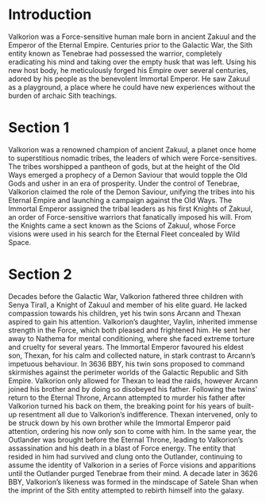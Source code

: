 # Introduction

Valkorion was a Force-sensitive human male born in ancient Zakuul and the Emperor of the Eternal Empire.
Centuries prior to the Galactic War, the Sith entity known as Tenebrae had possessed the warrior, completely eradicating his mind and taking over the empty husk that was left.
Using his new host body, he meticulously forged his Empire over several centuries, adored by his people as the benevolent Immortal Emperor.
He saw Zakuul as a playground, a place where he could have new experiences without the burden of archaic Sith teachings.

# Section 1

Valkorion was a renowned champion of ancient Zakuul, a planet once home to superstitious nomadic tribes, the leaders of which were Force-sensitives.
The tribes worshipped a pantheon of gods, but at the height of the Old Ways emerged a prophecy of a Demon Saviour that would topple the Old Gods and usher in an era of prosperity.
Under the control of Tenebrae, Valkorion claimed the role of the Demon Saviour, unifying the tribes into his Eternal Empire and launching a campaign against the Old Ways.
The Immortal Emperor assigned the tribal leaders as his first Knights of Zakuul, an order of Force-sensitive warriors that fanatically imposed his will.
From the Knights came a sect known as the Scions of Zakuul, whose Force visions were used in his search for the Eternal Fleet concealed by Wild Space.

# Section 2

Decades before the Galactic War, Valkorion fathered three children with Senya Tirall, a Knight of Zakuul and member of his elite guard.
He lacked compassion towards his children, yet his twin sons Arcann and Thexan aspired to gain his attention.
Valkorion’s daughter, Vaylin, inherited immense strength in the Force, which both pleased and frightened him.
He sent her away to Nathema for mental conditioning, where she faced extreme torture and cruelty for several years.
The Immortal Emperor favoured his eldest son, Thexan, for his calm and collected nature, in stark contrast to Arcann’s impetuous behaviour.
In 3636 BBY, his twin sons proposed to command skirmishes against the perimeter worlds of the Galactic Republic and Sith Empire.
Valkorion only allowed for Thexan to lead the raids, however Arcann joined his brother and by doing so disobeyed his father.
Following the twins’ return to the Eternal Throne, Arcann attempted to murder his father after Valkorion turned his back on them, the breaking point for his years of built-up resentment all due to Valkorion’s indifference.
Thexan intervened, only to be struck down by his own brother while the Immortal Emperor paid attention, ordering his now only son to come with him.
In the same year, the Outlander was brought before the Eternal Throne, leading to Valkorion’s assassination and his death in a blast of Force energy.
The entity that resided in him had survived and clung onto the Outlander, continuing to assume the identity of Valkorion in a series of Force visions and apparitions until the Outlander purged Tenebrae from their mind.
A decade later in 3626 BBY, Valkorion’s likeness was formed in the mindscape of Satele Shan when the imprint of the Sith entity attempted to rebirth himself into the galaxy.
